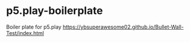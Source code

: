 # p5.play-boilerplate
Boiler plate for p5.play
https://ybsuperawesome02.github.io/Bullet-Wall-Test/index.html
